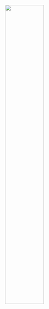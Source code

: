 <img src="https://user-images.githubusercontent.com/19900463/99136956-82d1b800-2630-11eb-83fa-6fde96828a73.png" width="50%">
